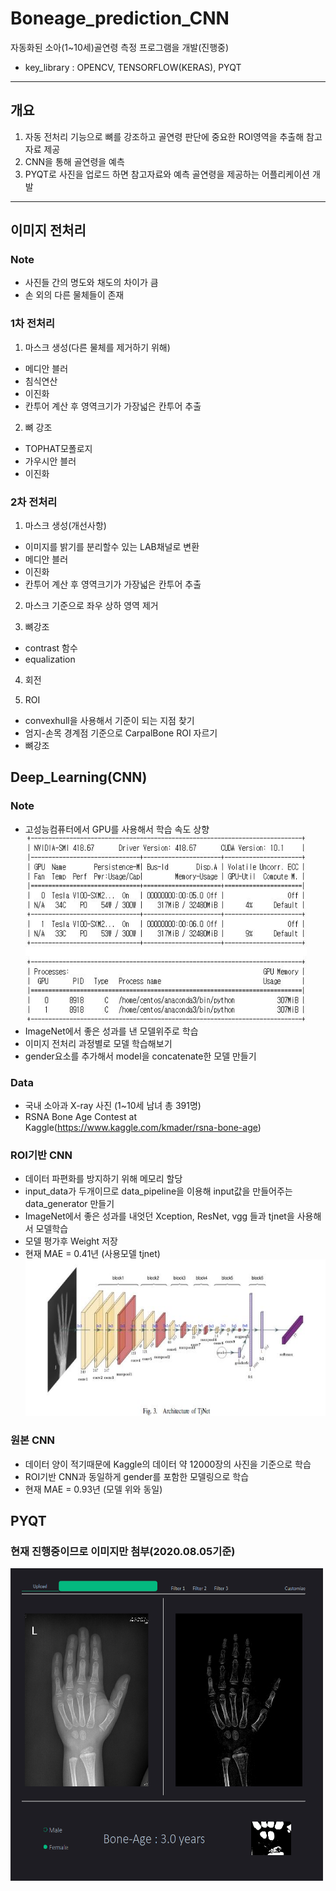 # Boneage_prediction_CNN   
자동화된 소아(1~10세)골연령 측정 프로그램을 개발(진행중)   
- key_library : OPENCV, TENSORFLOW(KERAS), PYQT
---------------
## 개요
1. 자동 전처리 기능으로 뼈를 강조하고 골연령 판단에 중요한 ROI영역을 추출해 참고자료 제공
2. CNN을 통해 골연령을 예측
3. PYQT로 사진을 업로드 하면 참고자료와 예측 골연령을 제공하는 어플리케이션 개발
---------------------
## 이미지 전처리
### Note
- 사진들 간의 명도와 채도의 차이가 큼
- 손 외의 다른 물체들이 존재

### 1차 전처리
1. 마스크 생성(다른 물체를 제거하기 위해)
- 메디안 블러
- 침식연산
- 이진화
- 칸투어 계산 후 영역크기가 가장넓은 칸투어 추출

2. 뼈 강조
- TOPHAT모폴로지
- 가우시안 블러
- 이진화

### 2차 전처리
1. 마스크 생성(개선사항)
- 이미지를 밝기를 분리할수 있는 LAB채널로 변환
- 메디안 블러
- 이진화
- 칸투어 계산 후 영역크기가 가장넓은 칸투어 추출   
2. 마스크 기준으로 좌우 상하 영역 제거

3. 뼈강조
- contrast 함수
- equalization   
4. 회전  

5. ROI
- convexhull을 사용해서 기준이 되는 지점 찾기
- 엄지-손목 경계점 기준으로 CarpalBone ROI 자르기
- 뼈강조   

## Deep_Learning(CNN)
### Note
- 고성능컴퓨터에서 GPU를 사용해서 학습 속도 상향   
<img src="gpu.JPG" width="450px" height="300px"></img><br/>
- ImageNet에서 좋은 성과를 낸 모델위주로 학습
- 이미지 전처리 과정별로 모델 학습해보기
- gender요소를 추가해서 model을 concatenate한 모델 만들기
### Data
- 국내 소아과 X-ray 사진 (1~10세 남녀 총 391명)
- RSNA Bone Age Contest at Kaggle(<https://www.kaggle.com/kmader/rsna-bone-age>)

### ROI기반 CNN
- 데이터 파편화를 방지하기 위해 메모리 할당
- input_data가 두개이므로 data_pipeline을 이용해 input값을 만들어주는 data_generator 만들기
- ImageNet에서 좋은 성과를 내엇던 Xception, ResNet, vgg 들과 tjnet을 사용해서 모델학습
- 모델 평가후 Weight 저장
- 현재 MAE = 0.41년 (사용모델 tjnet)<br/>
<img src="tjnet_model.JPG" width="500px" height="250px"></img><br/>

### 원본 CNN
- 데이터 양이 적기때문에 Kaggle의 데이터 약 12000장의 사진을 기준으로 학습
- ROI기반 CNN과 동일하게 gender를 포함한 모델링으로 학습
- 현재 MAE = 0.93년 (모델 위와 동일)

## PYQT
### 현재 진행중이므로 이미지만 첨부(2020.08.05기준)</br>
<img src="BA_application.png" width="500px" height="500px"></img><br/>
